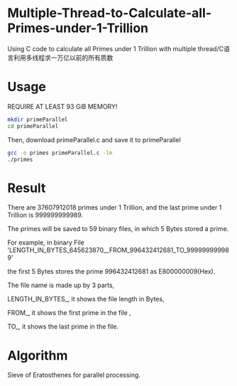 # Multiple-Thread-to-Calculate-all-Primes-under-1-Trillion
Using C code to calculate all Primes under 1 Trillion with multiple thread/C语言利用多线程求一万亿以前的所有质数


# Usage 
REQUIRE AT LEAST 93 GiB MEMORY! 
```bash
mkdir primeParallel
cd primeParallel
```
Then, download primeParallel.c and save it to primeParallel
```bash
gcc -o primes primeParallel.c -lm
./primes
```

# Result
There are 37607912018 primes under 1 Trillion, and the last prime under 1 Trillion is 999999999989.

The primes will be saved to 59 binary files, in which 5 Bytes stored a prime.

For example, in binary File 'LENGTH_IN_BYTES_645623870__FROM_996432412681_TO_999999999989'

the first 5 Bytes stores the prime 996432412681 as E800000009(Hex).

The file name is made up by 3 parts, 

LENGTH_IN_BYTES_, it shows the file length in Bytes,

FROM_, it shows the first prime in the file ,

TO_, it shows the last prime in the file.

# Algorithm
Sieve of Eratosthenes for parallel processing.
